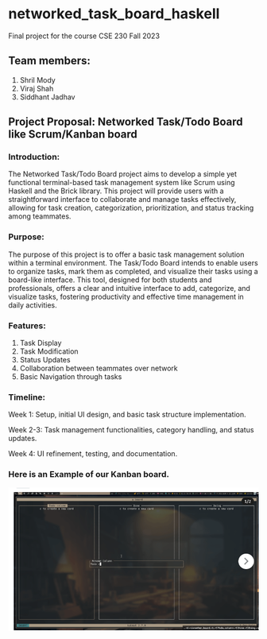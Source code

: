 # networked_task_board_haskell
Final project for the course CSE 230 Fall 2023
## Team members:
1. Shril Mody
2. Viraj Shah
3. Siddhant Jadhav

## Project Proposal: Networked Task/Todo Board like Scrum/Kanban board
### Introduction:
The Networked Task/Todo Board project aims to develop a simple yet functional terminal-based task management system like Scrum using Haskell and the Brick library. This project will provide users with a straightforward interface to collaborate and manage tasks effectively, allowing for task creation, categorization, prioritization, and status tracking among teammates.

### Purpose:
The purpose of this project is to offer a basic task management solution within a terminal environment. The Task/Todo Board intends to enable users to organize tasks, mark them as completed, and visualize their tasks using a board-like interface. This tool, designed for both students and professionals, offers a clear and intuitive interface to add, categorize, and visualize tasks, fostering productivity and effective time management in daily activities.

### Features:
1. Task Display
2. Task Modification
3. Status Updates
4. Collaboration between teammates over network
5. Basic Navigation through tasks

### Timeline:
Week 1: Setup, initial UI design, and basic task structure implementation.  

Week 2-3: Task management functionalities, category handling, and status updates.  

Week 4: UI refinement, testing, and documentation.

### Here is an Example of our Kanban board.
![Example Image](./asset/project_example.png)
